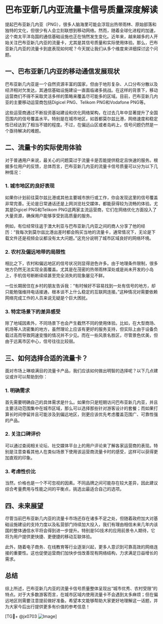# 巴布亚新几内亚流量卡信号质量深度解读

提起巴布亚新几内亚（PNG），很多人脑海里可能会浮现出热带雨林、原始部落和独特的文化，但很少有人会立刻联想到移动网络。然而，随着全球化进程的加速，这个南太平洋岛国的通信基础设施也正在悄然发生变化。近年来，越来越多的人开始关注巴布亚新几内亚的流量卡，尤其是其信号质量和实际使用体验。那么，巴布亚新几内亚的流量卡到底表现如何呢？今天就让我们从多个维度来详细探讨这个问题。

## 一、巴布亚新几内亚的移动通信发展现状

巴布亚新几内亚是一个自然资源丰富的国家，但由于地形复杂、人口分布分散以及经济相对欠发达，其通信基础设施建设一直面临诸多挑战。在这样的背景下，移动运营商们不得不采取灵活多样的策略来覆盖尽可能多的区域。目前，巴布亚新几内亚的主要移动运营商包括Digicel PNG、Telikom PNG和Vodafone PNG等。

这些运营商通过不断投资基站建设和优化网络架构，在过去几年中显著提升了全国范围内的信号覆盖水平。特别是在城市地区，如首都莫尔兹比港，网络速度和稳定性已经达到了相当不错的程度。不过，在偏远山区或者岛屿上，信号问题仍然是一个亟待解决的难题。

## 二、流量卡的实际使用体验

对于普通用户来说，最关心的问题莫过于流量卡是否能提供稳定且快速的服务。根据多位用户的反馈，总体而言，巴布亚新几内亚的流量卡信号质量可以分为以下几种情况：

### 1. 城市地区的良好表现
如果你计划前往莫尔兹比港或其他主要城市旅行或工作，你会发现这里的信号覆盖非常完善。无论是日常通话还是上网浏览社交媒体，都能获得较为流畅的体验。尤其是Digicel PNG和Telikom PNG这两家主流运营商，它们在网络优化方面投入了大量资源，确保用户能够享受到高质量的服务。

例如，有位经常往返于澳大利亚与巴布亚新几内亚之间的商人分享了他的经历：“我每次到莫尔兹比港出差时都会购买当地的流量卡，通常情况下，无论是下载文件还是视频会议都没有太大问题。”这充分说明了城市区域良好的网络环境。

### 2. 农村及偏远地带的局限性
相比之下，农村和偏远地区的信号状况则显得逊色许多。由于地理条件限制，很多地方仍然无法实现全面覆盖。尤其是在茂密的热带雨林深处或是尚未开发的小岛上，手机信号断断续续甚至完全消失的现象屡见不鲜。

一位长期居住在乡村的朋友告诉我：“有时候好不容易找到一处有信号的地方，却只能勉强维持电话接通，根本谈不上什么稳定的互联网连接。”这种情况对需要依赖网络完成工作的人员来说无疑是个巨大困扰。

### 3. 特定场景下的差异感受
除了地域因素外，不同场景下也会产生截然不同的使用体验。比如，在大型商场、机场等人流密集的地方，虽然理论上应该有更好的服务支持，但实际上由于设备负载过高而导致网速变慢的情况并不少见。而在一些风景名胜区，尽管景色优美，但由于远离市区中心，信号往往比较弱。

## 三、如何选择合适的流量卡？

面对市场上琳琅满目的流量卡产品，我们应该如何做出明智的选择呢？以下几点建议或许可以帮助到你：

### 1. 明确需求
首先需要明确自己的具体需求是什么。如果你只是短期访问巴布亚新几内亚，并且主要活动范围集中在城市区域，那么可以选择那些针对游客设计的套餐；而如果打算长时间停留并且可能涉及到偏远地区，则更应该优先考虑覆盖范围广、可靠性强的产品。

### 2. 关注口碑评价
可以通过查阅相关论坛、社交媒体平台上的用户评论来了解各家运营商的表现。特别是注意查看其他人在类似场景下使用该运营商流量卡时的感受，这样可以获得更加直观的印象。

### 3. 考虑性价比
当然，价格也是一个不可忽视的因素。不同品牌之间可能存在较大差异，因此建议综合考量费用与性能之间的平衡点，挑选出最适合自己的选项。

## 四、未来展望

尽管当前巴布亚新几内亚的流量卡市场还存在诸多不足之处，但随着政府加大对基础设施建设的支持力度以及私营部门持续加大投入，我们有理由相信未来几年内该国的整体通信水平将会得到进一步提升。特别是5G技术的应用前景令人期待，它将为用户提供更快捷、更便捷的移动互联体验。

此外，随着电子商务、在线教育等行业逐渐兴起，更多人意识到可靠高效的网络连接的重要性。这也促使运营商们加快步伐改善现有网络结构，力求满足日益增长的需求。

## 总结

综上所述，巴布亚新几内亚的流量卡信号质量整体呈现出“城市优秀、农村受限”的特点。对于大多数游客而言，在城市区域内使用流量卡不会遇到太多麻烦；但在偏远地区则需要注意提前做好准备。希望本文能够帮助大家更好地理解这一话题，并为大家今后出行提供更多有价值的参考信息！

[TG💪+ @jx0703 ![Image](https://github.com/user-attachments/assets/dbca1d08-cadb-493c-b0ec-ad6f7a83f270)]